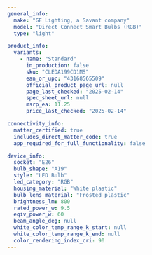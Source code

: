 ```yaml
---
general_info:
  make: "GE Lighting, a Savant company"
  model: "Direct Connect Smart Bulbs (RGB)"
  type: "light"

product_info:
  variants:
    - name: "Standard"
      in_production: false
      sku: "CLEDA199CD1MS"
      ean_or_upc: "43168565509"
      official_product_page_url: null
      page_last_checked: "2025-02-14"
      spec_sheet_url: null
      msrp_ea: 11.25
      price_last_checked: "2025-02-14"

connectivity_info:
  matter_certified: true
  includes_direct_matter_code: true
  app_required_for_full_functionality: false

device_info:
  socket: "E26"
  bulb_shape: "A19"
  style: "LED Bulb"
  led_category: "RGB"
  housing_material: "White plastic"
  bulb_lens_material: "Frosted plastic"
  brightness_lm: 800
  rated_power_w: 9.5
  eqiv_power_w: 60
  beam_angle_deg: null
  white_color_temp_range_k_start: null
  white_color_temp_range_k_end: null
  color_rendering_index_cri: 90
---
```

